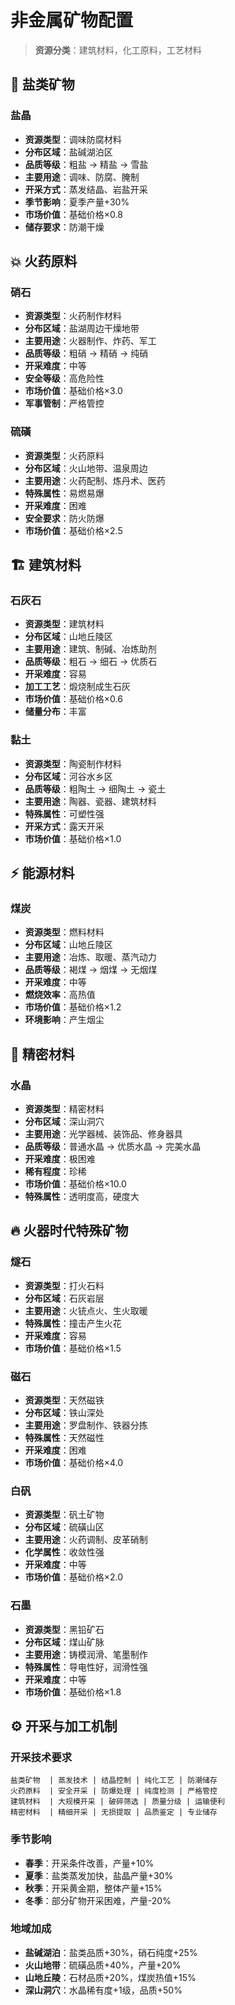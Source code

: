 # 非金属矿物配置

> **资源分类**：建筑材料，化工原料，工艺材料

## 🧂 盐类矿物

### 盐晶
- **资源类型**：调味防腐材料
- **分布区域**：盐碱湖泊区
- **品质等级**：粗盐 → 精盐 → 雪盐
- **主要用途**：调味、防腐、腌制
- **开采方式**：蒸发结晶、岩盐开采
- **季节影响**：夏季产量+30%
- **市场价值**：基础价格×0.8
- **储存要求**：防潮干燥

## 💥 火药原料

### 硝石
- **资源类型**：火药制作材料
- **分布区域**：盐湖周边干燥地带
- **主要用途**：火器制作、炸药、军工
- **品质等级**：粗硝 → 精硝 → 纯硝
- **开采难度**：中等
- **安全等级**：高危险性
- **市场价值**：基础价格×3.0
- **军事管制**：严格管控

### 硫磺
- **资源类型**：火药原料
- **分布区域**：火山地带、温泉周边
- **主要用途**：火药配制、炼丹术、医药
- **特殊属性**：易燃易爆
- **开采难度**：困难
- **安全要求**：防火防爆
- **市场价值**：基础价格×2.5

## 🏗️ 建筑材料

### 石灰石
- **资源类型**：建筑材料
- **分布区域**：山地丘陵区
- **主要用途**：建筑、制碱、冶炼助剂
- **品质等级**：粗石 → 细石 → 优质石
- **开采难度**：容易
- **加工工艺**：煅烧制成生石灰
- **市场价值**：基础价格×0.6
- **储量分布**：丰富

### 黏土
- **资源类型**：陶瓷制作材料
- **分布区域**：河谷水乡区
- **品质等级**：粗陶土 → 细陶土 → 瓷土
- **主要用途**：陶器、瓷器、建筑材料
- **特殊属性**：可塑性强
- **开采方式**：露天开采
- **市场价值**：基础价格×1.0

## ⚡ 能源材料

### 煤炭
- **资源类型**：燃料材料
- **分布区域**：山地丘陵区
- **主要用途**：冶炼、取暖、蒸汽动力
- **品质等级**：褐煤 → 烟煤 → 无烟煤
- **开采难度**：中等
- **燃烧效率**：高热值
- **市场价值**：基础价格×1.2
- **环境影响**：产生烟尘

## 💎 精密材料

### 水晶
- **资源类型**：精密材料
- **分布区域**：深山洞穴
- **主要用途**：光学器械、装饰品、修身器具
- **品质等级**：普通水晶 → 优质水晶 → 完美水晶
- **开采难度**：极困难
- **稀有程度**：珍稀
- **市场价值**：基础价格×10.0
- **特殊属性**：透明度高，硬度大

## 🔥 火器时代特殊矿物

### 燧石
- **资源类型**：打火石料
- **分布区域**：石灰岩层
- **主要用途**：火铳点火、生火取暖
- **特殊属性**：撞击产生火花
- **开采难度**：容易
- **市场价值**：基础价格×1.5

### 磁石
- **资源类型**：天然磁铁
- **分布区域**：铁山深处
- **主要用途**：罗盘制作、铁器分拣
- **特殊属性**：天然磁性
- **开采难度**：困难
- **市场价值**：基础价格×4.0

### 白矾
- **资源类型**：矾土矿物
- **分布区域**：硫磺山区
- **主要用途**：火药调制、皮革硝制
- **化学属性**：收敛性强
- **开采难度**：中等
- **市场价值**：基础价格×2.0

### 石墨
- **资源类型**：黑铅矿石
- **分布区域**：煤山矿脉
- **主要用途**：铸模润滑、笔墨制作
- **特殊属性**：导电性好，润滑性强
- **开采难度**：中等
- **市场价值**：基础价格×1.8

## ⚙️ 开采与加工机制

### 开采技术要求
```
盐类矿物  | 蒸发技术 | 结晶控制 | 纯化工艺 | 防潮储存
火药原料  | 安全开采 | 防爆处理 | 纯度检测 | 严格管控
建筑材料  | 大规模开采 | 破碎筛选 | 质量分级 | 运输便利
精密材料  | 精细开采 | 无损提取 | 品质鉴定 | 专业储存
```

### 季节影响
- **春季**：开采条件改善，产量+10%
- **夏季**：盐类蒸发加快，盐晶产量+30%
- **秋季**：开采黄金期，整体产量+15%
- **冬季**：部分矿物开采困难，产量-20%

### 地域加成
- **盐碱湖泊**：盐类品质+30%，硝石纯度+25%
- **火山地带**：硫磺品质+40%，产量+20%
- **山地丘陵**：石材品质+20%，煤炭热值+15%
- **深山洞穴**：水晶稀有度+1级，品质+50%
